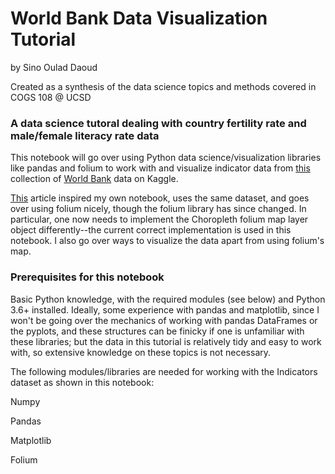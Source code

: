 # World Bank Data Visualization Tutorial
by Sino Oulad Daoud

Created as a synthesis of the data science topics and methods covered in COGS 108 @ UCSD

### A data science tutoral dealing with country fertility rate and male/female literacy rate data

This notebook will go over using Python data science/visualization libraries like pandas and folium to work with and visualize indicator data from <a href='https://www.kaggle.com/worldbank/world-development-indicators'>this</a> collection of <a href = 'https://data.worldbank.org/'>World Bank</a> data on Kaggle.

<a href='https://medium.com/datadriveninvestor/visualising-geospatial-data-with-python-d3b1c519f31'>This</a> article inspired my own notebook, uses the same dataset, and goes over using folium nicely, though the folium library has since changed. In particular, one now needs to implement the Choropleth folium map layer object differently--the current correct implementation is used in this notebook. I also go over ways to visualize the data apart from using folium's map.

### Prerequisites for this notebook
Basic Python knowledge, with the required modules (see below) and Python 3.6+ installed. Ideally, some experience with pandas and matplotlib, since I won't be going over the mechanics of working with pandas DataFrames or the pyplots, and these structures can be finicky if one is unfamiliar with these libraries; but the data in this tutorial is relatively tidy and easy to work with, so extensive knowledge on these topics is not necessary.


The following modules/libraries are needed for working with the Indicators dataset as shown in this notebook:

Numpy

Pandas

Matplotlib

Folium
